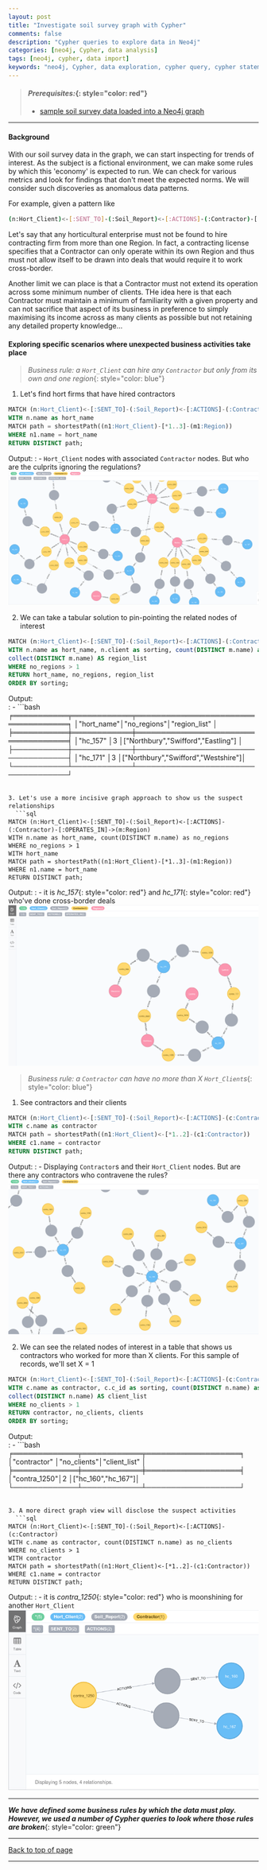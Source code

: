 ```yaml
---
layout: post
title: "Investigate soil survey graph with Cypher"
comments: false
description: "Cypher queries to explore data in Neo4j"
categories: [neo4j, Cypher, data analysis]
tags: [neo4j, cypher, data import]
keywords: "neo4j, Cypher, data exploration, cypher query, cypher statements, data analysis"
---
```


> #### *Prerequisites:*{: style="color: red"}
> - [sample soil survey data loaded into a Neo4j graph](/2018/Import-CSV-data-into-Docker-Neo4j-container/)

---

#### Background

With our soil survey data in the graph, we can start inspecting for trends of interest. As the subject is a fictional environment, we can make some rules by which this 'economy' is expected to run. We can check for various metrics and look for findings that don't meet the expected norms. We will consider such discoveries as anomalous data patterns.

For example, given a pattern like
```bash
(n:Hort_Client)<-[:SENT_TO]-(:Soil_Report)<-[:ACTIONS]-(:Contractor)-[:OPERATES_IN]->(m:Region)
```
Let's say that any horticultural enterprise must not be found to hire contracting firm from more than one Region. In fact, a contracting license specifies that a Contractor can only operate within its own Region and thus must not allow itself to be drawn into deals that would require it to work cross-border.

Another limit we can place is that a Contractor must not extend its operation across some minimum number of clients. THe idea here is that each Contractor must maintain a minimum of familiarity with a given property and can not sacrifice that aspect of its business in preference to simply maximising its income across as many clients as possible but not retaining any detailed property knowledge...

#### Exploring specific scenarios where unexpected business activities take place

> *Business rule: a `Hort_Client` can hire any `Contractor` but only from its own and one region*{: style="color: blue"}

1. Let's find hort firms that have hired contractors
  ```sql
MATCH (n:Hort_Client)<-[:SENT_TO]-(:Soil_Report)<-[:ACTIONS]-(:Contractor)-[:OPERATES_IN]->(m:Region)
WITH n.name as hort_name
MATCH path = shortestPath((n1:Hort_Client)-[*1..3]-(m1:Region))
WHERE n1.name = hort_name
RETURN DISTINCT path;
  ```
  Output:
  : - `Hort_Client` nodes with associated `Contractor` nodes. But who are the culprits ignoring the regulations?
  ![Hort_Client with many regions](/assets/images/soil_survey_hort_firm_and_contractors.png)
  
2. We can take a tabular solution to pin-pointing the related nodes of interest 
  ```sql
MATCH (n:Hort_Client)<-[:SENT_TO]-(:Soil_Report)<-[:ACTIONS]-(:Contractor)-[:OPERATES_IN]->(m:Region)
WITH n.name as hort_name, n.client as sorting, count(DISTINCT m.name) as no_regions, 
collect(DISTINCT m.name) AS region_list
WHERE no_regions > 1
RETURN hort_name, no_regions, region_list 
ORDER BY sorting;
  ```
  Output:  
  : - ```bash
╒═══════════╤════════════╤════════════════════════════════════╕
│"hort_name"│"no_regions"│"region_list"                       │
╞═══════════╪════════════╪════════════════════════════════════╡
│"hc_157"   │3           │["Northbury","Swifford","Eastling"] │
├───────────┼────────────┼────────────────────────────────────┤
│"hc_171"   │3           │["Northbury","Swifford","Westshire"]│
└───────────┴────────────┴────────────────────────────────────┘
```

3. Let's use a more incisive graph approach to show us the suspect relationships
  ```sql
MATCH (n:Hort_Client)<-[:SENT_TO]-(:Soil_Report)<-[:ACTIONS]-(:Contractor)-[:OPERATES_IN]->(m:Region)
WITH n.name as hort_name, count(DISTINCT m.name) as no_regions
WHERE no_regions > 1
WITH hort_name
MATCH path = shortestPath((n1:Hort_Client)-[*1..3]-(m1:Region))
WHERE n1.name = hort_name
RETURN DISTINCT path; 
  ```
  Output:
  : - it is *hc_157*{: style="color: red"} and *hc_171*{: style="color: red"} who've done cross-border deals
  ![Hort_Client with many regions](/assets/images/soil_survey_hort_firm_sourcing_contracts_from_many_regions.png)
  
> *Business rule: a `Contractor` can have no more than X `Hort_Client`s*{: style="color: blue"}

1. See contractors and their clients
  ```sql
MATCH (n:Hort_Client)<-[:SENT_TO]-(:Soil_Report)<-[:ACTIONS]-(c:Contractor)
WITH c.name as contractor
MATCH path = shortestPath((n1:Hort_Client)<-[*1..2]-(c1:Contractor))
WHERE c1.name = contractor
RETURN DISTINCT path;
  ```
  Output:
  : - Displaying `Contractor`s and their `Hort_Client` nodes. But are there any contractors who contravene the rules?
  ![Contractors and their Hort_Clients](/assets/images/soil_survey_contractors_and_hort_firms.png)
  

2. We can see the related nodes of interest in a table that shows us contractors  who worked for more than X clients. For this sample of records, we'll set X = 1
```sql
MATCH (n:Hort_Client)<-[:SENT_TO]-(:Soil_Report)<-[:ACTIONS]-(c:Contractor)
WITH c.name as contractor, c.c_id as sorting, count(DISTINCT n.name) as no_clients, 
collect(DISTINCT n.name) AS client_list
WHERE no_clients > 1
RETURN contractor, no_clients, clients 
ORDER BY sorting;
```
Output:  
  : - ```bash
╒═════════════╤════════════╤═══════════════════╕
│"contractor" │"no_clients"│"client_list"      │
╞═════════════╪════════════╪═══════════════════╡
│"contra_1250"│2           │["hc_160","hc_167"]│
└─────────────┴────────────┴───────────────────┘
```

3. A more direct graph view will disclose the suspect activities
  ```sql
MATCH (n:Hort_Client)<-[:SENT_TO]-(:Soil_Report)<-[:ACTIONS]-(c:Contractor)
WITH c.name as contractor, count(DISTINCT n.name) as no_clients
WHERE no_clients > 1
WITH contractor
MATCH path = shortestPath((n1:Hort_Client)<-[*1..2]-(c1:Contractor))
WHERE c1.name = contractor
RETURN DISTINCT path; 
  ```
  Output:
  : - it is *contra_1250*{: style="color: red"} who is moonshining for another `Hort_Client`
  ![Hort_Client with many regions](/assets/images/soil_survey_contra_and_two_clients.png)
  
 
 
---
***We have defined some business rules by which the data must play. However, we used a number of Cypher queries to look where those rules are broken***{: style="color: green"}

---
[Back to top of page](#)

---



